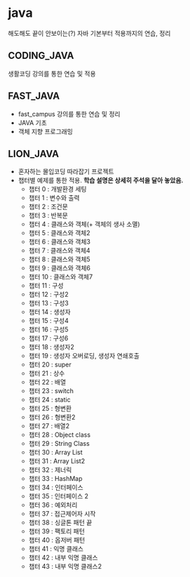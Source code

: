 # java
해도해도 끝이 안보이는(?) 자바 기본부터 적용까지의 연습, 정리

## CODING_JAVA
생활코딩 강의를 통한 연습 및 적용

## FAST_JAVA
- fast_campus 강의를 통한 연습 및 정리
- JAVA 기초
- 객체 지향 프로그래밍

## LION_JAVA
- 혼자하는 몰입코딩 따라잡기 프로젝트
- 챕터별 예제를 통한 적용. <b>학습 설명은 상세히 주석을 달아 놓았음.</b>
  - 챕터 0 : 개발환경 세팅
  - 챕터 1 : 변수와 출력
  - 챕터 2 : 조건문
  - 챕터 3 : 반복문
  - 챕터 4 : 클래스와 객체(+ 객체의 생사 소멸)
  - 챕터 5 : 클래스와 객체2
  - 챕터 6 : 클래스와 객체3
  - 챕터 7 : 클래스와 객체4
  - 챕터 8 : 클래스와 객체5
  - 챕터 9 : 클래스와 객체6
  - 챕터 10 : 클래스와 객체7
  - 챕터 11 : 구성
  - 챕터 12 : 구성2
  - 챕터 13 : 구성3
  - 챕터 14 : 생성자
  - 챕터 15 : 구성4
  - 챕터 16 : 구성5
  - 챕터 17 : 구성6
  - 챕터 18 : 생성자2
  - 챕터 19 : 생성자 오버로딩, 생성자 연쇄호출
  - 챕터 20 : super
  - 챕터 21 : 상수
  - 챕터 22 : 배열
  - 챕터 23 : switch
  - 챕터 24 : static
  - 챕터 25 : 형변환
  - 챕터 26 : 형변환2
  - 챕터 27 : 배열2
  - 챕터 28 : Object class
  - 챕터 29 : String Class
  - 챕터 30 : Array List
  - 챕터 31 : Array List2
  - 챕터 32 : 제너릭
  - 챕터 33 : HashMap
  - 챕터 34 : 인터페이스
  - 챕터 35 : 인터페이스 2
  - 챕터 36 : 예외처리
  - 챕터 37 : 접근제어자 시작
  - 챕터 38 : 싱글톤 패턴 끝
  - 챕터 39 : 팩토리 패턴
  - 챕터 40 : 옵저버 패턴
  - 챕터 41 : 익명 클래스
  - 챕터 42 : 내부 익명 클래스
  - 챕터 43 : 내부 익명 클래스2

